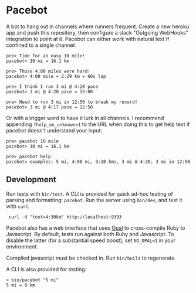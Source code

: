 Pacebot
=======

A bot to hang out in channels where runners frequent. Create a new heroku app
and push this repository, then configure a slack "Outgoing WebHooks"
integration to point at it. Pacebot can either work with natural text if
confined to a single channel:

    pre> Time for an easy 10 mile!
    pacebot> 10 mi = 16.1 km

    pre> Those 4:00 miles were hard!
    pacebot> 4:00 mile = 2:29 km = 60s lap

    pre> I think I ran 3 mi @ 4:20 pace
    pacebot> 3 mi @ 4:20 pace = 13:00

    pre> Need to run 3 mi in 12:50 to break my record!
    pacebot> 3 mi @ 4:17 pace = 12:50

Or with a trigger word to have it lurk in all channels. I recommend appending
`?help_on_unknown=1` to the URL when doing this to get help text if pacebot
doesn't understand your input:

    pre> pacebot 10 mile
    pacebot> 10 mi = 16.1 km

    pre> pacebot help
    pacebot> examples: 5 mi, 4:00 mi, 3:10 kms, 3 mi @ 4:20, 3 mi in 12:50

Development
-----------

Run tests with `bin/test`. A CLI is provided for quick ad-hoc testing of
parsing and formatting: `pacebot`. Run the server using `bin/dev`, and test it
with `curl`:

     curl -d "text=4:30km" http://localhost:9393

Pacebot also has a web interface that uses [Opal](http://opalrb.org/) to
cross-compile Ruby to Javascript. By default, tests run against both Ruby and
Javascript. To disable the latter (for a substantial speed boost), set
`NO_OPAL=1` in your environment.

Compiled javascript must be checked in. Run `bin/build` to regenerate.

A CLI is also provided for testing:

    > bin/pacebot "5 mi"
    5 mi = 8 km
